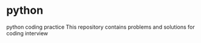 # python
python coding practice 
This repository contains problems and solutions for coding interview
